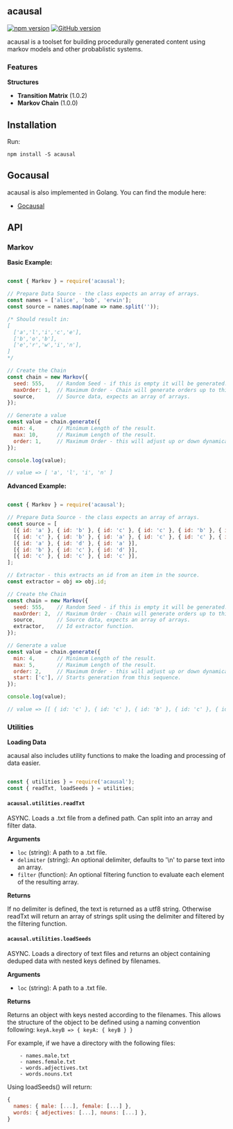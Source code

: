 ## acausal

[![npm version](https://badge.fury.io/js/acausal.svg)](https://badge.fury.io/js/acausal) [![GitHub version](https://badge.fury.io/gh/abrisene%2Facausal.svg)](https://badge.fury.io/gh/abrisene%2Facausal)

acausal is a toolset for building procedurally generated content using markov models and other probablistic systems.

### Features

**Structures**
+ **Transition Matrix** (1.0.2)
+ **Markov Chain** (1.0.0)

## Installation

Run:

```
npm install -S acausal
```

## Gocausal

acausal is also implemented in Golang. You can find the module here:
* [Gocausal](https://github.com/abrisene/gocausal)

## API

### Markov

**Basic Example:**

```javascript

const { Markov } = require('acausal');

// Prepare Data Source - the class expects an array of arrays.
const names = ['alice', 'bob', 'erwin'];
const source = names.map(name => name.split(''));

/* Should result in:
[
  ['a','l','i','c','e'],
  ['b','o','b'],
  ['e','r','w','i','n'],
]
*/

// Create the Chain
const chain = new Markov({
  seed: 555,    // Random Seed - if this is empty it will be generated.
  maxOrder: 1,  // Maximum Order - Chain will generate orders up to this value.
  source,       // Source data, expects an array of arrays.
});

// Generate a value
const value = chain.generate({
  min: 4,       // Minimum Length of the result.
  max: 10,      // Maximum Length of the result.
  order: 1,     // Maximum Order - this will adjust up or down dynamically.
});

console.log(value);

// value => [ 'a', 'l', 'i', 'n' ]

```

**Advanced Example:**
```javascript

const { Markov } = require('acausal');

// Prepare Data Source - the class expects an array of arrays.
const source = [
  [{ id: 'a' }, { id: 'b' }, { id: 'c' }, { id: 'c' }, { id: 'b' }, { id: 'a' }],
  [{ id: 'c' }, { id: 'b' }, { id: 'a' }, { id: 'c' }, { id: 'c' }, { id: 'c' }],
  [{ id: 'a' }, { id: 'd' }, { id: 'a' }],
  [{ id: 'b' }, { id: 'c' }, { id: 'd' }],
  [{ id: 'c' }, { id: 'c' }, { id: 'c' }],
];

// Extractor - this extracts an id from an item in the source.
const extractor = obj => obj.id;

// Create the Chain
const chain = new Markov({
  seed: 555,    // Random Seed - if this is empty it will be generated.
  maxOrder: 2,  // Maximum Order - Chain will generate orders up to this value.
  source,       // Source data, expects an array of arrays.
  extractor,    // Id extractor function.
});

// Generate a value
const value = chain.generate({
  min: 4,       // Minimum Length of the result.
  max: 5,       // Maximum Length of the result.
  order: 2,     // Maximum Order - this will adjust up or down dynamically.
  start: ['c'], // Starts generation from this sequence.
});

console.log(value); 

// value => [[ { id: 'c' }, { id: 'c' }, { id: 'b' }, { id: 'c' }, { id: 'c' } ]

```

### Utilities

**Loading Data**

acausal also includes utility functions to make the loading and processing of data easier.


```javascript

const { utilities } = require('acausal');
const { readTxt, loadSeeds } = utilities;

```

#### `acausal.utilities.readTxt`

ASYNC. Loads a .txt file from a defined path. Can split into an array and filter data.

**Arguments**

* `loc` (string): A path to a .txt file.
* `delimiter` (string): An optional delimiter, defaults to '\n' to parse text into an array.
* `filter` (function): An optional filtering function to evaluate each element of the resulting array.

**Returns**

If no delimiter is defined, the text is returned as a utf8 string. Otherwise readTxt will return an array of strings split using the delimiter and filtered by the filtering function.

#### `acausal.utilities.loadSeeds`

ASYNC. Loads a directory of text files and returns an object containing deduped data with nested keys defined by filenames.

**Arguments**

* `loc` (string): A path to a .txt file.

**Returns**

Returns an object with keys nested according to the filenames. This allows the structure of the object to be defined using a naming convention following: `keyA.keyB => { keyA: { keyB } }`

For example, if we have a directory with the following files:

```
    - names.male.txt
    - names.female.txt
    - words.adjectives.txt
    - words.nouns.txt
```

 Using loadSeeds() will return:
```javascript
{
  names: { male: [...], female: [...] },
  words: { adjectives: [...], nouns: [...] },
}
